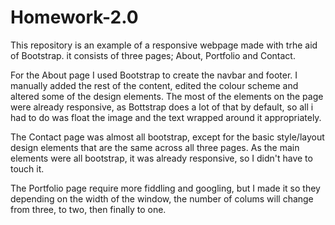 # Homework-2.0
This repository is an example of a responsive webpage made with trhe aid of Bootstrap. it consists of three pages; About, Portfolio and Contact.

For the About page I used Bootstrap to create the navbar and footer. I manually added the rest of the content, edited the colour scheme and altered some of the design elements. The most of the elements on the page were already responsive, as Bottstrap does a lot of that by default, so all i had to do was float the image and the text wrapped around it appropriately.

The Contact page was almost all bootstrap, except for the basic style/layout design elements that are the same across all three pages. As the main elements were all bootstrap, it was already responsive, so I didn't have to touch it.

The Portfolio page require more fiddling and googling, but I made it so they depending on the width of the window, the number of colums will change from three, to two, then finally to one.
